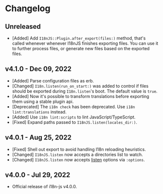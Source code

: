 # Changelog

<!--
Prefix your message with one of the following:

- [Added] for new features.
- [Changed] for changes in existing functionality.
- [Deprecated] for soon-to-be removed features.
- [Removed] for now removed features.
- [Fixed] for any bug fixes.
- [Security] in case of vulnerabilities.
-->

## Unreleased

- [Added] Add `I18nJS::Plugin.after_export(files:)` method, that's called
  whenever whenever I18nJS finishes exporting files. You can use it to further
  process files, or generate new files based on the exported files.

## v4.1.0 - Dec 09, 2022

- [Added] Parse configuration files as erb.
- [Changed] `I18n.listen(run_on_start:)` was added to control if files should be
  exported during `I18n.listen`'s boot. The default value is `true`.
- [Added] Now it's possible to transform translations before exporting them
  using a stable plugin api.
- [Deprecated] The `i18n check` has been deprecated. Use
  `i18n lint:translations` instead.
- [Added] Use `i18n lint:scripts` to lint JavaScript/TypeScript.
- [Fixed] Expand paths passed to `I18nJS.listen(locales_dir:)`.

## v4.0.1 - Aug 25, 2022

- [Fixed] Shell out export to avoid handling I18n reloading heuristics.
- [Changed] `I18nJS.listen` now accepts a directories list to watch.
- [Changed] `I18nJS.listen` now accepts
  [listen](https://rubygems.org/gems/listen) options via `:options`.

## v4.0.0 - Jul 29, 2022

- Official release of i18n-js v4.0.0.
